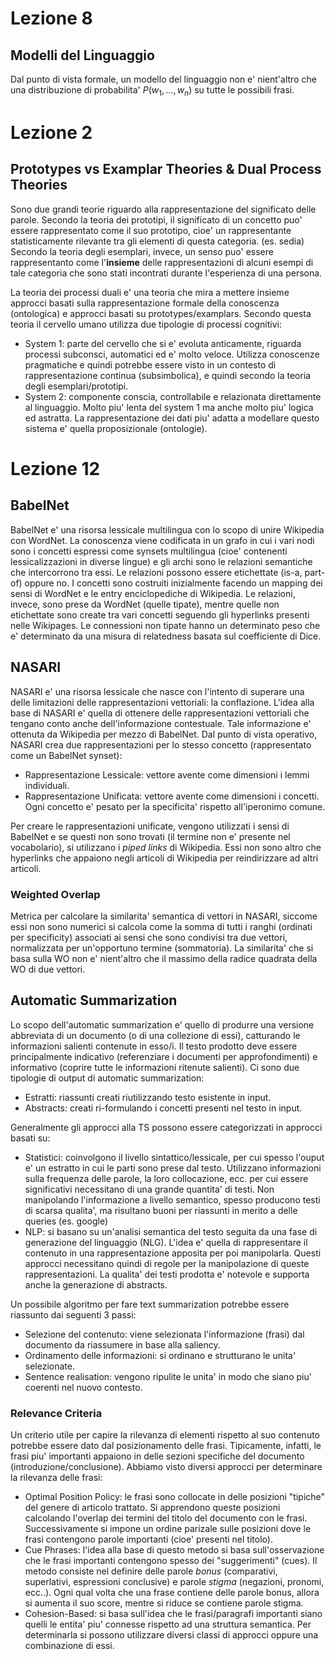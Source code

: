 # Lezione 8

## Modelli del Linguaggio
Dal punto di vista formale, un modello del linguaggio non e' nient'altro che una
distribuzione di probabilita' $P(w_1, \dots, w_n)$ su tutte le possibili frasi. 

# Lezione 2

## Prototypes vs Examplar Theories & Dual Process Theories
Sono due grandi teorie riguardo alla rappresentazione del significato delle
parole. Secondo la teoria dei prototipi, il significato di un concetto puo'
essere rappresentato come il suo prototipo, cioe' un rappresentante
statisticamente rilevante tra gli elementi di questa categoria. (es. sedia)
Secondo la teoria degli esemplari, invece, un senso puo' essere rappresentanto
come l'**insieme** delle rappresentazioni di alcuni esempi di tale categoria che
sono stati incontrati durante l'esperienza di una persona.

La teoria dei processi duali e' una teoria che mira a mettere insieme approcci
basati sulla rappresentazione formale della conoscenza (ontologica) e approcci
basati su prototypes/examplars. Secondo questa teoria il cervello umano utilizza
due tipologie di processi cognitivi:

* System 1: parte del cervello che si e' evoluta anticamente, riguarda processi
  subconsci, automatici ed e' molto veloce. Utilizza conoscenze pragmatiche e
  quindi potrebbe essere visto in un contesto di rappresentazione continua
  (subsimbolica), e quindi secondo la teoria degli esemplari/prototipi.
* System 2: componente conscia, controllabile e relazionata direttamente al
  linguaggio. Molto piu' lenta del system 1 ma anche molto piu' logica ed
  astratta. La rappresentazione dei dati piu' adatta a modellare questo sistema
  e' quella proposizionale (ontologie).

# Lezione 12

## BabelNet
BabelNet e' una risorsa lessicale multilingua con lo scopo di unire Wikipedia
con WordNet. La conoscenza viene codificata in un grafo in cui i vari nodi sono
i concetti espressi come synsets multilingua (cioe' contenenti lessicalizzazioni
in diverse lingue) e gli archi sono le relazioni semantiche che intercorrono tra
essi. Le relazioni possono essere etichettate (is-a, part-of) oppure no. I
concetti sono costruiti inizialmente facendo un mapping dei sensi di WordNet e
le entry enciclopediche di Wikipedia. Le relazioni, invece, sono prese da
WordNet (quelle tipate), mentre quelle non etichettate sono create tra vari
concetti seguendo gli hyperlinks presenti nelle Wikipages. Le connessioni non
tipate hanno un determinato peso che e' determinato da una misura di relatedness
basata sul coefficiente di Dice.

## NASARI
NASARI e' una risorsa lessicale che nasce con l'intento di superare una delle
limitazioni delle rappresentazioni vettoriali: la conflazione. 
L'idea alla base di NASARI e' quella di ottenere delle rappresentazioni
vettoriali che tengano conto anche dell'informazione contestuale. Tale
informazione e' ottenuta da Wikipedia per mezzo di BabelNet. Dal punto di vista
operativo, NASARI crea due rappresentazioni per lo stesso concetto
(rappresentato come un BabelNet synset):

* Rappresentazione Lessicale: vettore avente come dimensioni i lemmi
  individuali.
* Rappresentazione Unificata: vettore avente come dimensioni i concetti. Ogni
  concetto e' pesato per la specificita' rispetto all'iperonimo comune.

Per creare le rappresentazioni unificate, vengono utilizzati i sensi di BabelNet
e se questi non sono trovati (il termine non e' presente nel vocabolario), si
utilizzano i *piped links* di Wikipedia. Essi non sono altro che hyperlinks che
appaiono negli articoli di Wikipedia per reindirizzare ad altri articoli.

### Weighted Overlap
Metrica per calcolare la similarita' semantica di vettori in NASARI, siccome
essi non sono numerici si calcola come la somma di tutti i ranghi (ordinati per
specificity) associati ai sensi che sono condivisi tra due vettori, normalizzata
per un'opportuno termine (sommatoria).
La similarita' che si basa sulla WO non e' nient'altro che il massimo della
radice quadrata della WO di due vettori.

## Automatic Summarization
Lo scopo dell'automatic summarization e' quello di produrre una versione
abbreviata di un documento (o di una collezione di essi), catturando le
informazioni salienti contenute in esso/i. Il testo prodotto deve essere
principalmente indicativo (referenziare i documenti per approfondimenti) e
informativo (coprire tutte le informazioni ritenute salienti). Ci sono due
tipologie di output di automatic summarization:

* Estratti: riassunti creati riutilizzando testo esistente in input. 
* Abstracts: creati ri-formulando i concetti presenti nel testo in input.

Generalmente gli approcci alla TS possono essere categorizzati in approcci
basati su:

* Statistici: coinvolgono il livello sintattico/lessicale, per cui spesso
  l'ouput e' un estratto in cui le parti sono prese dal testo. Utilizzano
  informazioni sulla frequenza delle parole, la loro collocazione, ecc. per cui
  essere significativi necessitano di una grande quantita' di testi. Non
  manipolando l'informazione a livello semantico, spesso producono testi di
  scarsa qualita', ma risultano buoni per riassunti in merito a delle queries
  (es. google)
* NLP: si basano su un'analisi semantica del testo seguita da una fase di
  generazione del linguaggio (NLG). L'idea e' quella di rappresentare il
  contenuto in una rappresentazione apposita per poi manipolarla. Questi
  approcci necessitano quindi di regole per la manipolazione di queste
  rappresentazioni. La qualita' dei testi prodotta e' notevole e supporta anche
  la generazione di abstracts.

Un possibile algoritmo per fare text summarization potrebbe essere riassunto dai
seguenti 3 passi:

* Selezione del contenuto: viene selezionata l'informazione (frasi) dal
  documento da riassumere in base alla saliency.
* Ordinamento delle informazioni: si ordinano e strutturano le unita'
  selezionate.
* Sentence realisation: vengono ripulite le unita' in modo che siano piu'
  coerenti nel nuovo contesto.

### Relevance Criteria
Un criterio utile per capire la rilevanza di elementi rispetto al suo contenuto
potrebbe essere dato dal posizionamento delle frasi. Tipicamente, infatti, le
frasi piu' importanti appaiono in delle sezioni specifiche del documento
(introduzione/conclusione). Abbiamo visto diversi approcci per determinare la
rilevanza delle frasi:

* Optimal Position Policy: le frasi sono collocate in delle posizioni "tipiche"
  del genere di articolo trattato. Si apprendono queste posizioni calcolando
  l'overlap dei termini del titolo del documento con le frasi. Successivamente
  si impone un ordine parizale sulle posizioni dove le frasi contengono parole
  importanti (cioe' presenti nel titolo).
* Cue Phrases: l'idea alla base di questo metodo si basa sull'osservazione che
  le frasi importanti contengono spesso dei "suggerimenti" (cues). Il metodo
  consiste nel definire delle parole *bonus* (comparativi, superlativi,
  espressioni conclusive) e parole *stigma* (negazioni, pronomi, ecc..). Ogni
  qual volta che una frase contiene delle parole bonus, allora si aumenta il suo
  score, mentre si riduce se contiene parole stigma. 
* Cohesion-Based: si basa sull'idea che le frasi/paragrafi importanti siano
  quelli le entita' piu' connesse rispetto ad una struttura semantica. Per
  determinarla si possono utilizzare diversi classi di approcci oppure una
  combinazione di essi.
